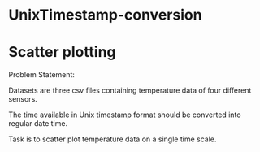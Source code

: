 # UnixTimestamp-conversion

# Scatter plotting

Problem Statement:

Datasets are three csv files containing temperature data of four different sensors.

The time available in Unix timestamp format should be converted into regular date time.

Task is to scatter plot temperature data on a single time scale.
